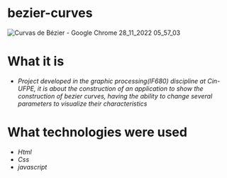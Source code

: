 # bezier-curves

![Curvas de Bézier - Google Chrome 28_11_2022 05_57_03](https://user-images.githubusercontent.com/72039442/204235591-8bd131e9-57e1-4ed3-b119-31b697784034.png)

# What it is
  - *Project developed in the graphic processing(IF680) discipline at Cin-UFPE, it is about the construction of an application to show the construction of bezier curves, having the ability to change several parameters to visualize their characteristics*

# What technologies were used
   - *Html*
   - *Css*
   - *javascript*
